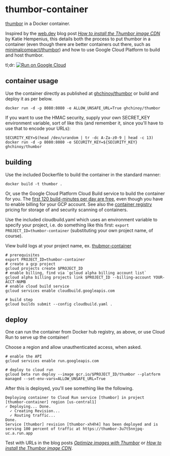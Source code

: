 # thumbor-container

[thumbor](http://thumbor.org/) in a Docker container.

Inspired by the [web.dev](https://web.dev/blog) blog post _[How to install the Thumbor image CDN](https://web.dev/install-thumbor/)_ by Katie Hempenius, this details both the process to put thumbor in a container (even though there are better containers out there, such as [minimalcompact/thumbor](https://hub.docker.com/r/minimalcompact/thumbor)) and how to use Google Cloud Platform to build and host thumbor.

tl;dr: 
[![Run on Google Cloud](https://deploy.cloud.run/button.svg)](https://deploy.cloud.run?git_repo=https://github.com/ghchinoy/thumbor-container)

## container usage

Use the container directly as published at [ghchinoy/thumbor](https://hub.docker.com/r/ghchinoy/thumbor) or build and deploy it as per below.

```
docker run -d -p 8080:8080 -e ALLOW_UNSAFE_URL=True ghchinoy/thumbor
```

If you want to use the HMAC security, supply your own SECRET_KEY environment variable, sort of like this (and remember it, since you'll have to use that to encode your URLs):

```
SECURITY_KEY=$(head /dev/urandom | tr -dc A-Za-z0-9 | head -c 13)
docker run -d -p 8080:8080 -e SECURITY_KEY=${SECURITY_KEY} ghchinoy/thumbor
```

## building

Use the included Dockerfile to build the container in the standard manner:

```
docker build -t thumbor .
```

Or, use the Google Cloud Platform Cloud Build service to build the container for you. The [first 120 build-minutes per day are free](https://cloud.google.com/cloud-build/pricing), even though you have to enable billing for your GCP account. See also the [container registry](https://cloud.google.com/container-registry/pricing) pricing for storage of and security scanning of containers.

Use the included cloudbuild.yaml which uses an environment variable to specify your project, i.e. do something like this first: `export PROJECT_ID=thumbor-container` (substituting your own project name, of course).

View build logs at your project name, ex. [thubmor-container](https://console.cloud.google.com/cloud-build/builds?project=thumbor-container)

```
# prerequisites
export PROJECT_ID=thumbor-container
# create a gcp project
gcloud projects create $PROJECT_ID
# enable billing, find via `gcloud alpha billing account list`
gcloud alpha billing projects link $PROJECT_ID --billing-account YOUR-ACCT-NUMB
# enable cloud build service
gcloud services enable cloudbuild.googleapis.com

# build step
gcloud builds submit --config cloudbuild.yaml .
```

## deploy

One can run the container from Docker hub registry, as above, or use Cloud Run to serve up the container! 

Choose a region and allow unauthenticated access, when asked.

```
# enable the API
gcloud services enable run.googleapis.com

# deploy to cloud run
gcloud beta run deploy --image gcr.io/$PROJECT_ID/thumbor --platform managed --set-env-vars=ALLOW_UNSAFE_URL=True
```

After this is deployed, you'll see something like the following.

```
Deploying container to Cloud Run service [thumbor] in project [thumbor-container] region [us-central1]
✓ Deploying... Done.                                                                                   
  ✓ Creating Revision...                                                                               
  ✓ Routing traffic...                                                                                 
Done.                                                                                                  
Service [thumbor] revision [thumbor-xh4h4] has been deployed and is serving 100 percent of traffic at https://thumbor-3u7t5nnjpq-uc.a.run.app
```

Test with URLs in the blog posts _[Optimize images with Thumbor](https://web.dev/use-thumbor/)_ or _[How to install the Thumbor image CDN](https://web.dev/install-thumbor/)_.